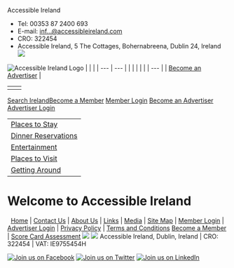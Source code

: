 
Accessible Ireland
* Tel: 00353 87 2400 693
* E-mail: [inf...@accessibleireland.com](http://www.google.com/recaptcha/mailhide/d?k=01ju_n1DUE78xu5IHsquUVxg==&c=Xrt8hOK71-kGmSk9sPOCqfkujeOVM0VgXR6VYS4tam8= "Reveal this e-mail address")
* CRO: 322454
* Accessible Ireland, 5 The Cottages, Bohernabreena, Dublin 24, Ireland
![](images/logo.jpg)
 
![Accessible Ireland Logo](images/logo.jpg)
|  |  |
| --- | --- |
|  |  |
|  |
| --- |
| [Become an Advertiser](advertiser_reg.php) |
 
|  |  |
| --- | --- |
|  |  |
[Search Ireland](searchireland.php "Search Ireland")[Become a Member](becomeamember.php "Member Registeration Page")
[Member Login](memberlogin.php "Member Login Page")
[Become an Advertiser](advertiser_reg.php "Advertiser registration Page")
[Advertiser Login](advertiserlogin.php "Advertiser Login Page")
  
|  |
| --- |
| [Places to Stay](category.php?id=1&id1=x) |
| [Dinner Reservations](category.php?id=2&id1=x) |
| [Entertainment](category.php?id=4&id1=x) |
| [Places to Visit](category.php?id=3&id1=x) |
| [Getting Around](category.php?id=5&id1=x) |
# Welcome to Accessible Ireland
 
[Home](index.php "This link opens Accessible Ireland Main Page") |
 [Contact Us](contact.php "This link opens Contact Us Page") |
 [About Us](about.php "This link opens About Us Page") |
 [Links](links.php "This link opens Links Page") |
 [Media](media.php "This link opens Media Page") |
 [Site Map](sitemap.php "This link opens Site Map Page") |
 [Member Login](memberlogin.php "This link opens Member Login Page") |
 [Advertiser Login](advertiserlogin.php "This link opens Advertiser Login Page") |
 [Privacy Policy](privacypolicy.php "This link opens Privacy Policy Page") |
 [Terms and Conditions](termsandconditions.php "This link opens Terms and Conditions Page")
 [Become a Member](becomeamember.php "This link opens Member Registeration Page") |
 [Score Card Assessment](scorecardassessment.php "This link opens Scorecard Assessment Page")
![](images/w3c_aa.jpg)
![](images/w3c_xhtml.jpg)
Accessible Ireland, Dublin, Ireland | CRO: 322454 | VAT: IE9755454H  
  
[![Join us on Facebook](images/icon_facebook.jpg)](http://www.facebook.com/pages/Republic-of-Ireland/Accessible-Ireland/33164549480?__a=10)
[![Join us on Twitter](images/twitter.jpg)](http://twitter.com/AccessableIre)
[![Join us on LinkedIn](images/LinkedIn.jpg)](http://ie.linkedin.com/pub/jill-millar/29/90/636)
